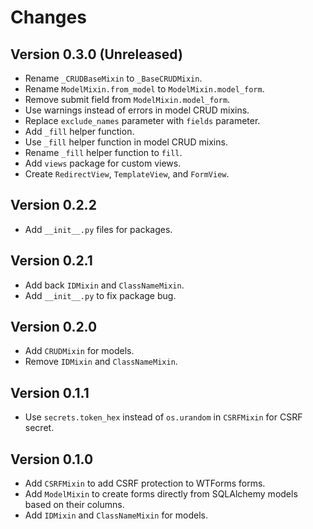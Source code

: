 # Changes

## Version 0.3.0 (Unreleased)

- Rename `_CRUDBaseMixin` to `_BaseCRUDMixin`.
- Rename `ModelMixin.from_model` to `ModelMixin.model_form`.
- Remove submit field from `ModelMixin.model_form`.
- Use warnings instead of errors in model CRUD mixins.
- Replace `exclude_names` parameter with `fields` parameter.
- Add `_fill` helper function.
- Use `_fill` helper function in model CRUD mixins.
- Rename `_fill` helper function to `fill`.
- Add `views` package for custom views.
- Create `RedirectView`, `TemplateView`, and `FormView`.

## Version 0.2.2

- Add `__init__.py` files for packages.

## Version 0.2.1

- Add back `IDMixin` and `ClassNameMixin`.
- Add `__init__.py` to fix package bug.

## Version 0.2.0

- Add `CRUDMixin` for models.
- Remove `IDMixin` and `ClassNameMixin`.

## Version 0.1.1

- Use `secrets.token_hex` instead of `os.urandom` in `CSRFMixin` for CSRF secret.

## Version 0.1.0

- Add `CSRFMixin` to add CSRF protection to WTForms forms.
- Add `ModelMixin` to create forms directly from SQLAlchemy models based on their columns.
- Add `IDMixin` and `ClassNameMixin` for models.
